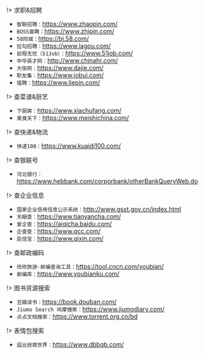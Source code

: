 

!> 求职&招聘
- `智联招聘：`https://www.zhaopin.com/
- `BOSS直聘：`https://www.zhipin.com/
- `58同城：`https://bj.58.com/
- `拉勾招聘：`https://www.lagou.com/
- `前程无忧（51Job）：`https://www.51job.com/
- `中华英才网：`http://www.chinahr.com/
- `大街网：`https://www.dajie.com/
- `职友集：`https://www.jobui.com/
- `猎聘：`https://www.liepin.com/


!> 查菜谱&厨艺
- `下厨房：`https://www.xiachufang.com/
- `美食天下：`https://www.meishichina.com/


!> 查快递&物流
- `快递100：`https://www.kuaidi100.com/


!> 查银联号
- `河北银行：`https://www.hebbank.com/corporbank/otherBankQueryWeb.do


!> 查企业信息
- `国家企业信用信息公示系统：`http://www.gsxt.gov.cn/index.html
- `天眼查：`https://www.tianyancha.com/
- `爱企查：`https://aiqicha.baidu.com/
- `企查查：`https://www.qcc.com/
- `启信宝：`https://www.qixin.com/


!> 查邮政编码
- `欣欣旅游-邮编查询工具：`https://tool.cncn.com/youbian/
- `邮编库：`https://www.youbianku.com/


!> 图书资源搜索
- `豆瓣读书：`https://book.douban.com/
- `Jiumo Search 鸠摩搜索：`https://www.jiumodiary.com/
- `点点文档搜索：`https://www.torrent.org.cn/bd



!> 表情包搜索
- `逗比拯救世界：`https://www.dbbqb.com/
